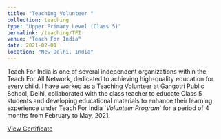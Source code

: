 ```yaml
---
title: "Teaching Volunteer "
collection: teaching
type: "Upper Primary Level (Class 5)"
permalink: /teaching/TFI
venue: "Teach For India"
date: 2021-02-01
location: "New Delhi, India"
---
```


Teach For India is one of several independent organizations within the Teach For All Network, dedicated to achieving high-quality education for every child. I have 
worked as a Teaching Volunteer at Gangotri Public School, Delhi, collaborated with the class teacher to educate Class 5 students and developing educational materials 
to enhance their learning experience under Teach For India '_Volunteer Program_' for a period of 4 months from February to May, 2021.

[View Certificate](https:///rnsahoo96.github.io//files/TFI_certificate.pdf)

